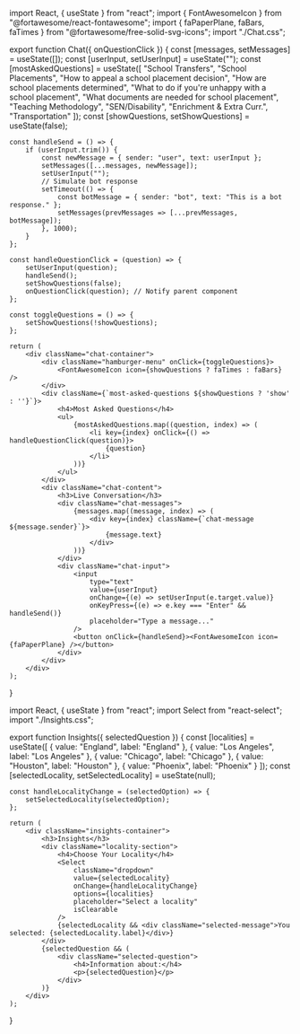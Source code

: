 import React, { useState } from "react";
import { FontAwesomeIcon } from "@fortawesome/react-fontawesome";
import { faPaperPlane, faBars, faTimes } from "@fortawesome/free-solid-svg-icons";
import "./Chat.css";

export function Chat({ onQuestionClick }) {
    const [messages, setMessages] = useState([]);
    const [userInput, setUserInput] = useState("");
    const [mostAskedQuestions] = useState([
        "School Transfers",
        "School Placements",
        "How to appeal a school placement decision",
        "How are school placements determined",
        "What to do if you're unhappy with a school placement",
        "What documents are needed for school placement",
        "Teaching Methodology",
        "SEN/Disability",
        "Enrichment & Extra Curr.",
        "Transportation"
    ]);
    const [showQuestions, setShowQuestions] = useState(false);

    const handleSend = () => {
        if (userInput.trim()) {
            const newMessage = { sender: "user", text: userInput };
            setMessages([...messages, newMessage]);
            setUserInput("");
            // Simulate bot response
            setTimeout(() => {
                const botMessage = { sender: "bot", text: "This is a bot response." };
                setMessages(prevMessages => [...prevMessages, botMessage]);
            }, 1000);
        }
    };

    const handleQuestionClick = (question) => {
        setUserInput(question);
        handleSend();
        setShowQuestions(false);
        onQuestionClick(question); // Notify parent component
    };

    const toggleQuestions = () => {
        setShowQuestions(!showQuestions);
    };

    return (
        <div className="chat-container">
            <div className="hamburger-menu" onClick={toggleQuestions}>
                <FontAwesomeIcon icon={showQuestions ? faTimes : faBars} />
            </div>
            <div className={`most-asked-questions ${showQuestions ? 'show' : ''}`}>
                <h4>Most Asked Questions</h4>
                <ul>
                    {mostAskedQuestions.map((question, index) => (
                        <li key={index} onClick={() => handleQuestionClick(question)}>
                            {question}
                        </li>
                    ))}
                </ul>
            </div>
            <div className="chat-content">
                <h3>Live Conversation</h3>
                <div className="chat-messages">
                    {messages.map((message, index) => (
                        <div key={index} className={`chat-message ${message.sender}`}>
                            {message.text}
                        </div>
                    ))}
                </div>
                <div className="chat-input">
                    <input
                        type="text"
                        value={userInput}
                        onChange={(e) => setUserInput(e.target.value)}
                        onKeyPress={(e) => e.key === "Enter" && handleSend()}
                        placeholder="Type a message..."
                    />
                    <button onClick={handleSend}><FontAwesomeIcon icon={faPaperPlane} /></button>
                </div>
            </div>
        </div>
    );
}












import React, { useState } from "react";
import Select from "react-select";
import "./Insights.css";

export function Insights({ selectedQuestion }) {
    const [localities] = useState([
        { value: "England", label: "England" },
        { value: "Los Angeles", label: "Los Angeles" },
        { value: "Chicago", label: "Chicago" },
        { value: "Houston", label: "Houston" },
        { value: "Phoenix", label: "Phoenix" }
    ]);
    const [selectedLocality, setSelectedLocality] = useState(null);

    const handleLocalityChange = (selectedOption) => {
        setSelectedLocality(selectedOption);
    };

    return (
        <div className="insights-container">
            <h3>Insights</h3>
            <div className="locality-section">
                <h4>Choose Your Locality</h4>
                <Select
                    className="dropdown"
                    value={selectedLocality}
                    onChange={handleLocalityChange}
                    options={localities}
                    placeholder="Select a locality"
                    isClearable
                />
                {selectedLocality && <div className="selected-message">You selected: {selectedLocality.label}</div>}
            </div>
            {selectedQuestion && (
                <div className="selected-question">
                    <h4>Information about:</h4>
                    <p>{selectedQuestion}</p>
                </div>
            )}
        </div>
    );
}

